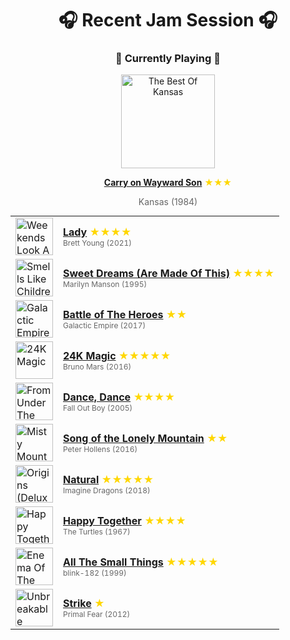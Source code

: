 <div align='center'>

# 🎧 Recent Jam Session 🎧

<h3>🎵 Currently Playing 🎵</h3>

<a href="https://open.spotify.com/track/1lhmgubpHo0AGAX7BCiO2a"><img src="https://i.scdn.co/image/ab67616d0000b27351853c867bd51abc84432ee5" width="150" height="150" alt="The Best Of Kansas" /></a>

<b><a href="https://open.spotify.com/track/1lhmgubpHo0AGAX7BCiO2a">Carry on Wayward Son</a></b><span style="color: gold;"> ★★★</span>

<span style="color: #666;">Kansas (1984)</span>

<table style='margin: 0 auto; max-width: 550px;'>
<tr>
<td width="60"><a href="https://open.spotify.com/track/2fSuoIlA1uTERXunbshSWh"><img src="https://i.scdn.co/image/ab67616d0000b2739bdfaaf2bbb2b82c288fd7a8" width="60" height="60" alt="Weekends Look A Little Different These Days" /></a></td>
<td><b><a href="https://open.spotify.com/track/2fSuoIlA1uTERXunbshSWh">Lady</a></b> <span style="color: gold;"> ★★★★</span><br><span style="font-size: 12px; color: #666;">Brett Young (2021)</span></td>
</tr>
<tr>
<td width="60"><a href="https://open.spotify.com/track/3D0bXrSv7O73vOaGOG8J9c"><img src="https://i.scdn.co/image/ab67616d0000b273e79c8fbf147c2875a2542993" width="60" height="60" alt="Smells Like Children" /></a></td>
<td><b><a href="https://open.spotify.com/track/3D0bXrSv7O73vOaGOG8J9c">Sweet Dreams (Are Made Of This)</a></b> <span style="color: gold;"> ★★★★</span><br><span style="font-size: 12px; color: #666;">Marilyn Manson (1995)</span></td>
</tr>
<tr>
<td width="60"><a href="https://open.spotify.com/track/1CirS5cREBtJy71CLQyKmb"><img src="https://i.scdn.co/image/ab67616d0000b273763eb7add2bfa7483ef9cb28" width="60" height="60" alt="Galactic Empire" /></a></td>
<td><b><a href="https://open.spotify.com/track/1CirS5cREBtJy71CLQyKmb">Battle of The Heroes</a></b> <span style="color: gold;"> ★★</span><br><span style="font-size: 12px; color: #666;">Galactic Empire (2017)</span></td>
</tr>
<tr>
<td width="60"><a href="https://open.spotify.com/track/6b8Be6ljOzmkOmFslEb23P"><img src="https://i.scdn.co/image/ab67616d0000b273232711f7d66a1e19e89e28c5" width="60" height="60" alt="24K Magic" /></a></td>
<td><b><a href="https://open.spotify.com/track/6b8Be6ljOzmkOmFslEb23P">24K Magic</a></b> <span style="color: gold;"> ★★★★★</span><br><span style="font-size: 12px; color: #666;">Bruno Mars (2016)</span></td>
</tr>
<tr>
<td width="60"><a href="https://open.spotify.com/track/0a7BloCiNzLDD9qSQHh5m7"><img src="https://i.scdn.co/image/ab67616d0000b27371565eda831124be86c603d5" width="60" height="60" alt="From Under The Cork Tree" /></a></td>
<td><b><a href="https://open.spotify.com/track/0a7BloCiNzLDD9qSQHh5m7">Dance, Dance</a></b> <span style="color: gold;"> ★★★★</span><br><span style="font-size: 12px; color: #666;">Fall Out Boy (2005)</span></td>
</tr>
<tr>
<td width="60"><a href="https://open.spotify.com/track/4R0Bi7Fo7A9XMoiU6lRCLF"><img src="https://i.scdn.co/image/ab67616d0000b27377d80794b8f40cae84e56542" width="60" height="60" alt="Misty Mountains: Songs Inspired by The Hobbit and Lord of the Rings" /></a></td>
<td><b><a href="https://open.spotify.com/track/4R0Bi7Fo7A9XMoiU6lRCLF">Song of the Lonely Mountain</a></b> <span style="color: gold;"> ★★</span><br><span style="font-size: 12px; color: #666;">Peter Hollens (2016)</span></td>
</tr>
<tr>
<td width="60"><a href="https://open.spotify.com/track/2FY7b99s15jUprqC0M5NCT"><img src="https://i.scdn.co/image/ab67616d0000b273da6f73a25f4c79d0e6b4a8bd" width="60" height="60" alt="Origins (Deluxe)" /></a></td>
<td><b><a href="https://open.spotify.com/track/2FY7b99s15jUprqC0M5NCT">Natural</a></b> <span style="color: gold;"> ★★★★★</span><br><span style="font-size: 12px; color: #666;">Imagine Dragons (2018)</span></td>
</tr>
<tr>
<td width="60"><a href="https://open.spotify.com/track/1JO1xLtVc8mWhIoE3YaCL0"><img src="https://i.scdn.co/image/ab67616d0000b27372649ad8e79d1e8bdd54c929" width="60" height="60" alt="Happy Together" /></a></td>
<td><b><a href="https://open.spotify.com/track/1JO1xLtVc8mWhIoE3YaCL0">Happy Together</a></b> <span style="color: gold;"> ★★★★</span><br><span style="font-size: 12px; color: #666;">The Turtles (1967)</span></td>
</tr>
<tr>
<td width="60"><a href="https://open.spotify.com/track/2m1hi0nfMR9vdGC8UcrnwU"><img src="https://i.scdn.co/image/ab67616d0000b2736da502e35a7a3e48de2b0f74" width="60" height="60" alt="Enema Of The State" /></a></td>
<td><b><a href="https://open.spotify.com/track/2m1hi0nfMR9vdGC8UcrnwU">All The Small Things</a></b> <span style="color: gold;"> ★★★★★</span><br><span style="font-size: 12px; color: #666;">blink-182 (1999)</span></td>
</tr>
<tr>
<td width="60"><a href="https://open.spotify.com/track/1lQWXZVauveHPcWblubhCo"><img src="https://i.scdn.co/image/ab67616d0000b2734cf98aca337959b506fb25ac" width="60" height="60" alt="Unbreakable" /></a></td>
<td><b><a href="https://open.spotify.com/track/1lQWXZVauveHPcWblubhCo">Strike</a></b> <span style="color: gold;"> ★</span><br><span style="font-size: 12px; color: #666;">Primal Fear (2012)</span></td>
</tr>
</table>
</div>

